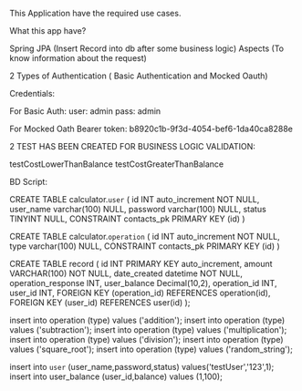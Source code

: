This Application have the required use cases.

What this app have?

Spring JPA (Insert Record into db after some business logic)
Aspects (To know information about the request)

2 Types of Authentication ( Basic Authentication and Mocked Oauth)

Credentials:

For Basic Auth:
user: admin
pass: admin

For Mocked Oath
Bearer token: b8920c1b-9f3d-4054-bef6-1da40ca8288e

2 TEST HAS BEEN CREATED FOR BUSINESS LOGIC VALIDATION:

testCostLowerThanBalance
testCostGreaterThanBalance


BD Script:



CREATE TABLE calculator.`user` (
id INT auto_increment NOT NULL,
user_name varchar(100) NULL,
password varchar(100) NULL,
status TINYINT NULL,
CONSTRAINT contacts_pk PRIMARY KEY (id)
)

CREATE TABLE calculator.`operation` (
id INT auto_increment NOT NULL,
type varchar(100) NULL,
CONSTRAINT contacts_pk PRIMARY KEY (id)
)

CREATE TABLE record (
id INT PRIMARY KEY auto_increment,
amount VARCHAR(100) NOT NULL,
date_created datetime NOT NULL,
operation_response INT,
user_balance Decimal(10,2),
operation_id INT,
user_id INT,
FOREIGN KEY (operation_id) REFERENCES operation(id),
FOREIGN KEY (user_id) REFERENCES user(id)
);

insert into operation (type) values ('addition');
insert into operation (type) values ('subtraction');
insert into operation (type) values ('multiplication');
insert into operation (type) values ('division');
insert into operation (type) values ('square_root');
insert into operation (type) values ('random_string');

insert into `user` (user_name,password,status) values('testUser','123',1);
insert into user_balance (user_id,balance) values (1,100);